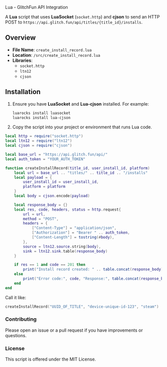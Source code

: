  Lua - GlitchFun API Integration

A **Lua** script that uses **LuaSocket** (`socket.http`) and **cjson** to send an HTTP POST to `https://api.glitch.fun/api/titles/{title_id}/installs`.

## Overview

- **File Name**: `create_install_record.lua`
- **Location**: `/src/create_install_record.lua`
- **Libraries**: 
  - `socket.http`
  - `ltn12`
  - `cjson`

## Installation

1. Ensure you have **LuaSocket** and **Lua-cjson** installed. For example:
   ```bash
   luarocks install luasocket
   luarocks install lua-cjson
2. Copy the script into your project or environment that runs Lua code.

```lua
local http = require("socket.http")
local ltn12 = require("ltn12")
local cjson = require("cjson")

local base_url = "https://api.glitch.fun/api/"
local auth_token = "YOUR_AUTH_TOKEN"

function createInstallRecord(title_id, user_install_id, platform)
    local url = base_url .. "titles/" .. title_id .. "/installs"
    local payload = {
        user_install_id = user_install_id,
        platform = platform
    }
    local body = cjson.encode(payload)

    local response_body = {}
    local res, code, headers, status = http.request{
        url = url,
        method = "POST",
        headers = {
            ["Content-Type"] = "application/json",
            ["Authorization"] = "Bearer " .. auth_token,
            ["Content-Length"] = tostring(#body),
        },
        source = ltn12.source.string(body),
        sink = ltn12.sink.table(response_body)
    }

    if res == 1 and code == 201 then
        print("Install record created: " .. table.concat(response_body))
    else
        print("Error code:", code, "Response:", table.concat(response_body))
    end
end
```

Call it like:

```lua
createInstallRecord("UUID_OF_TITLE", "device-unique-id-123", "steam")
```

### Contributing
Please open an issue or a pull request if you have improvements or questions.

### License
This script is offered under the MIT License.

